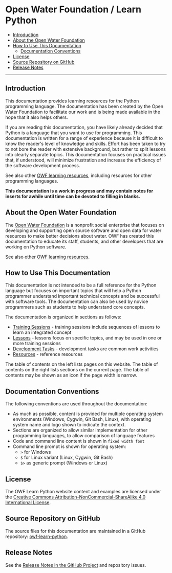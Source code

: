 # Open Water Foundation / Learn Python #

* [Introduction](#introduction)
* [About the Open Water Foundation](#about-the-open-water-foundation)
* [How to Use This Documentation](#how-to-use-this-documentation)
	+ [Documentation Conventions](#documentation-conventions)
* [License](#license)
* [Source Repository on GitHub](#source-repository-on-github)
* [Release Notes](#release-notes)

------------------

## Introduction ##

This documentation provides learning resources for the Python programming language.
The documentation has been created by the Open Water Foundation to facilitate our
work and is being made available in the hope that it also helps others.

If you are reading this documentation, you have likely already decided that Python is a language that
you want to use for programming.
This documentation is written for a range of experience because it is difficult to know
the reader's level of knowledge and skills.
Effort has been taken to try to not bore the reader with extensive background,
but rather to split lessons into clearly separate topics.
This documentation focuses on practical issues that, if understood,
will minimize frustration and increase the efficiency of the software development process.

See also other [OWF learning resources](https://learn.openwaterfoundation.org),
including resources for other programming languages.

**This documentation is a work in progress and may contain notes for inserts for awhile until time can
be devoted to filling in blanks.**

## About the Open Water Foundation ##

The [Open Water Foundation](https://openwaterfoundation.org) is a nonprofit social enterprise that focuses
on developing and supporting open source software and open data for water resources
to make better decisions about water.
OWF has created this documentation to educate its staff, students,
and other developers that are working on Python software.

See also other [OWF learning resources](https://learn.openwaterfoundation.org).

## How to Use This Documentation ##

This documentation is not intended to be a full reference for the Python language but focuses on important topics that
will help a Python programmer understand important technical concepts and be successful with software tools.
The documentation can also be used by novice programmers such as students to help understand core concepts.

The documentation is organized in sections as follows:

* [Training Sessions](training-sessions/overview.md) - training sessions include sequences of lessons to learn an integrated concept
* [Lessons](lessons/overview.md) - lessons focus on specific topics, and may be used in one or more training sessions 
* [Development Tasks](dev-tasks/overview.md) - development tasks are common work activities
* [Resources](resources/resources.md) - reference resources

The table of contents on the left lists pages on this website.
The table of contents on the right lists sections on the current page.
The table of contents may be shown as an icon if the page width is narrow.

## Documentation Conventions ##

The following conventions are used throughout the documentation:

* As much as possible, content is provided for multiple operating system environments
(Windows, Cygwin, Git Bash, Linux),
with operating system name and logo shown to indicate the context.
* Sections are organized to allow similar implementation for other programming languages,
to allow comparison of language features
* Code and command line content is shown in `fixed width font`
* Command line prompt is shown for operating system:
	* `>` for Windows
	* `$` for Linux variant (Linux, Cygwin, Git Bash)
	* `$>` as generic prompt (Windows or Linux)

## License ##

The OWF Learn Python website content and examples are licensed under the
[Creative Commons Attribution-NonCommercial-ShareAlike 4.0 International License](https://creativecommons.org/licenses/by-nc-sa/4.0).

## Source Repository on GitHub ##

The source files for this documentation are maintained in a GitHub repository:  [owf-learn-python](https://github.com/OpenWaterFoundation/owf-learn-python).

## Release Notes ##

See the [Release Notes in the GitHub Project](https://github.com/OpenWaterFoundation/owf-learn-python#release-notes) and repository issues.
